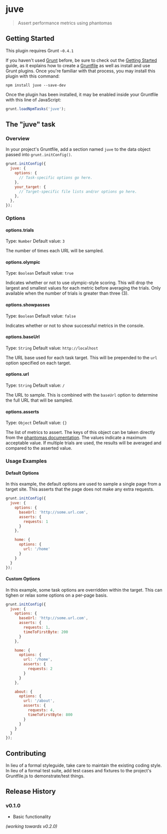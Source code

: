# juve

> Assert performance metrics using phantomas

## Getting Started
This plugin requires Grunt `~0.4.1`

If you haven't used [Grunt](http://gruntjs.com/) before, be sure to check out the [Getting Started](http://gruntjs.com/getting-started) guide, as it explains how to create a [Gruntfile](http://gruntjs.com/sample-gruntfile) as well as install and use Grunt plugins. Once you're familiar with that process, you may install this plugin with this command:

```shell
npm install juve --save-dev
```

Once the plugin has been installed, it may be enabled inside your Gruntfile with this line of JavaScript:

```js
grunt.loadNpmTasks('juve');
```

## The "juve" task

### Overview
In your project's Gruntfile, add a section named `juve` to the data object passed into `grunt.initConfig()`.

```js
grunt.initConfig({
  juve: {
    options: {
      // Task-specific options go here.
    },
    your_target: {
      // Target-specific file lists and/or options go here.
    },
  },
});
```

### Options

#### options.trials
Type: `Number`
Default value: `3`

The number of times each URL will be sampled.

#### options.olympic
Type: `Boolean`
Default value: `true`

Indicates whether or not to use olympic-style scoring. This will drop the largest and smallest values for each metric before averaging the trials. Only available when the number of trials is greater than three (3).

#### options.showpasses
Type: `Boolean`
Default value: `false`

Indicates whether or not to show successful metrics in the console.

#### options.baseUrl
Type: `String`
Default value: `http://localhost`

The URL base used for each task target. This will be prepended to the `url` option specified on each target.

#### options.url
Type: `String`
Default value: `/`

The URL to sample. This is combined with the `baseUrl` option to determine the full URL that will be sampled. 

#### options.asserts
Type: `Object`
Default value: `{}`

The list of metrics to assert. The keys of this object can be taken directly from the [phantomas documentation](https://github.com/macbre/phantomas#metrics). The values indicate a maximum acceptable value. If multiple trials are used, the results will be averaged and compared to the asserted value.

### Usage Examples

#### Default Options
In this example, the default options are used to sample a single page from a target site. This asserts that the page does not make any extra requests.

```js
grunt.initConfig({
  juve: {
    options: {
      baseUrl: 'http://some.url.com',
      asserts: {
        requests: 1
      }
    },

    home: {
      options: {
        url: '/home'
      }
    }
  }
});
```

#### Custom Options
In this example, some task options are overridden within the target. This can tighen or relax some options on a per-page basis.

```js
grunt.initConfig({
  juve: {
    options: {
      baseUrl: 'http://some.url.com',
      asserts: {
        requests: 1,
        timeToFirstByte: 200
      }
    },

    home: {
      options: {
        url: '/home',
        asserts: {
          requests: 2
        }
      }
    },

    about: {
      options: {
        url: '/about',
        asserts: {
          requests: 4,
          timeToFirstByte: 800
        }
      }
    }
  }
});
```

## Contributing
In lieu of a formal styleguide, take care to maintain the existing coding style. In lieu of a formal test suite, add test cases and fixtures to the project's Gruntfile.js to demonstrate/test things.

## Release History

### v0.1.0
- Basic functionality


_(working towards v0.2.0)_
